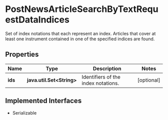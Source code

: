 

# PostNewsArticleSearchByTextRequestDataIndices

Set of index notations that each represent an index. Articles that cover at least one instrument contained in one of the specified indices are found.

## Properties

Name | Type | Description | Notes
------------ | ------------- | ------------- | -------------
**ids** | **java.util.Set&lt;String&gt;** | Identifiers of the index notations. |  [optional]


## Implemented Interfaces

* Serializable


